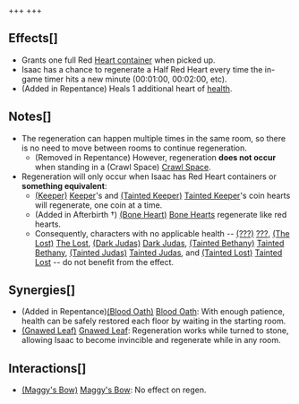 +++
+++

Effects[]
---------


* Grants one full Red [Heart container](/wiki/Heart_container "Heart container") when picked up.
* Isaac has a chance to regenerate a Half Red Heart every time the in-game timer hits a new minute (00:01:00, 00:02:00, etc).
* (Added in Repentance) Heals 1 additional heart of [health](/wiki/Health "Health").


Notes[]
-------


* The regeneration can happen multiple times in the same room, so there is no need to move between rooms to continue regeneration.
	+ (Removed in Repentance) However, regeneration **does not occur** when standing in a (Crawl Space) [Crawl Space](/wiki/Crawl_Space "Crawl Space").
* Regeneration will only occur when Isaac has Red Heart containers or **something equivalent**:
	+ [(Keeper)](/wiki/Keeper "Keeper") [Keeper](/wiki/Keeper "Keeper")'s and  [(Tainted Keeper)](/wiki/Tainted_Keeper "Tainted Keeper") [Tainted Keeper](/wiki/Tainted_Keeper "Tainted Keeper")'s coin hearts will regenerate, one coin at a time.
	+ (Added in Afterbirth †) [(Bone Heart)](/wiki/Bone_Heart "Bone Heart") [Bone Hearts](/wiki/Bone_Heart "Bone Heart") regenerate like red hearts.
	+ Consequently, characters with no applicable health --  [(???)](/wiki/%3F%3F%3F_(Character) "???") [???](/wiki/%3F%3F%3F_(Character) "??? (Character)"),  [(The Lost)](/wiki/The_Lost "The Lost") [The Lost](/wiki/The_Lost "The Lost"),  [(Dark Judas)](/wiki/Dark_Judas "Dark Judas") [Dark Judas](/wiki/Dark_Judas "Dark Judas"),  [(Tainted Bethany)](/wiki/Tainted_Bethany "Tainted Bethany") [Tainted Bethany](/wiki/Tainted_Bethany "Tainted Bethany"),  [(Tainted Judas)](/wiki/Tainted_Judas "Tainted Judas") [Tainted Judas](/wiki/Tainted_Judas "Tainted Judas"), and  [(Tainted Lost)](/wiki/Tainted_Lost "Tainted Lost") [Tainted Lost](/wiki/Tainted_Lost "Tainted Lost") -- do not benefit from the effect.


Synergies[]
-----------


* (Added in Repentance)[(Blood Oath)](/wiki/Blood_Oath "Blood Oath") [Blood Oath](/wiki/Blood_Oath "Blood Oath"): With enough patience, health can be safely restored each floor by waiting in the starting room.
* [(Gnawed Leaf)](/wiki/Gnawed_Leaf "Gnawed Leaf") [Gnawed Leaf](/wiki/Gnawed_Leaf "Gnawed Leaf"): Regeneration works while turned to stone, allowing Isaac to become invincible and regenerate while in any room.


Interactions[]
--------------


* [(Maggy's Bow)](/wiki/Maggy%27s_Bow "Maggy's Bow") [Maggy's Bow](/wiki/Maggy%27s_Bow "Maggy's Bow"): No effect on regen.


